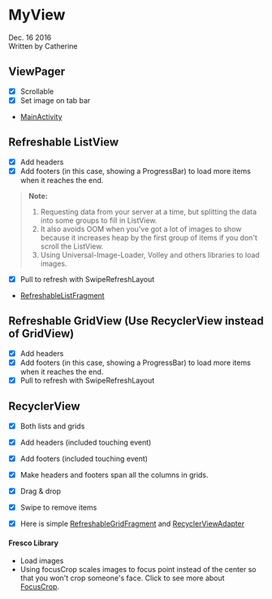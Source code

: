 MyView
===================
Dec. 16 2016  
Written by Catherine

## ViewPager
- [x] Scrollable
- [x] Set image on tab bar
- [MainActivity]

## Refreshable ListView
  - [x] Add headers
  - [x] Add footers (in this case, showing a ProgressBar) to load more items when it reaches the end.     

  > **Note:**
  > 1. Requesting data from your server at a time, but splitting the data into some groups to fill in ListView.
  > 2. It also avoids OOM when you've got a lot of images to show because it increases heap by the first group of items if you don't scroll the ListView.
  > 3. Using Universal-Image-Loader, Volley and others libraries to load images.
  - [x] Pull to refresh with SwipeRefreshLayout
  - [RefreshableListFragment]


## Refreshable GridView (Use RecyclerView instead of GridView)
  - [x] Add headers
  - [x] Add footers (in this case, showing a ProgressBar) to load more items when it reaches the end.    
  - [x] Pull to refresh with SwipeRefreshLayout

## RecyclerView
  - [x] Both lists and grids
  - [x] Add headers (included touching event)
  - [x] Add footers (included touching event)
  - [x] Make headers and footers span all the columns in grids.
  - [x] Drag & drop
  - [x] Swipe to remove items
  - [x] Here is simple [RefreshableGridFragment] and [RecyclerViewAdapter]


#### Fresco Library
  - Load images
  - Using focusCrop scales images to focus point instead of the center so that you won't crop someone's face. Click to see more about [FocusCrop].


  [FocusCrop]:<http://frescolib.org/docs/scaling.html#FocusCrop>
   [MainActivity]:<https://github.com/Catherine22/MyView/blob/master/app/src/main/java/catherine/com/myview/MainActivity.java>  
   [RefreshableListFragment]:<https://github.com/Catherine22/MyView/blob/master/app/src/main/java/catherine/com/myview/RefreshableListFragment.java>  
   [RefreshableGridFragment]:<https://github.com/Catherine22/MyView/blob/master/app/src/main/java/catherine/com/myview/RefreshableGridFragment.java>  
   [RecyclerViewAdapter]:<https://github.com/Catherine22/MyView/blob/master/app/src/main/java/catherine/com/myview/adapters/RecyclerViewAdapter.java>  
   [RecyclerView/]:<https://github.com/Catherine22/MyView/blob/master/app/src/main/java/catherine/com/myview/view/recycler_view/>  
